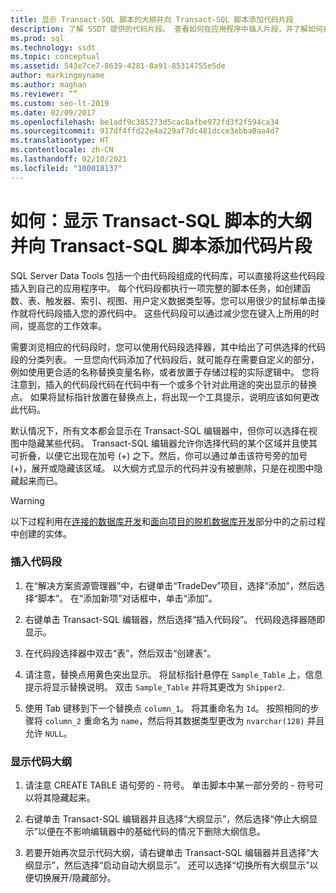 ```yaml
---
title: 显示 Transact-SQL 脚本的大纲并向 Transact-SQL 脚本添加代码片段
description: 了解 SSDT 提供的代码片段。 查看如何在应用程序中插入片段，并了解如何在 Transact-SQL 编辑器中隐藏和展开代码。
ms.prod: sql
ms.technology: ssdt
ms.topic: conceptual
ms.assetid: 543e7ce7-8639-4281-8a91-85314755e5de
author: markingmyname
ms.author: maghan
ms.reviewer: “”
ms.custom: seo-lt-2019
ms.date: 02/09/2017
ms.openlocfilehash: be1adf9c385273d5cac8afbe972fd3f2f594ca34
ms.sourcegitcommit: 917df4ffd22e4a229af7dc481dcce3ebba0aa4d7
ms.translationtype: HT
ms.contentlocale: zh-CN
ms.lasthandoff: 02/10/2021
ms.locfileid: "100018137"
---
```

# <a name="how-to-outline-and-add-snippets-to-transact-sql-script"></a>如何：显示 Transact-SQL 脚本的大纲并向 Transact-SQL 脚本添加代码片段

SQL Server Data Tools 包括一个由代码段组成的代码库，可以直接将这些代码段插入到自己的应用程序中。 每个代码段都执行一项完整的脚本任务，如创建函数、表、触发器、索引、视图、用户定义数据类型等。您可以用很少的鼠标单击操作就将代码段插入您的源代码中。 这些代码段可以通过减少您在键入上所用的时间，提高您的工作效率。  
  
需要浏览相应的代码段时，您可以使用代码段选择器，其中给出了可供选择的代码段的分类列表。 一旦您向代码添加了代码段后，就可能存在需要自定义的部分，例如使用更合适的名称替换变量名称，或者放置于存储过程的实际逻辑中。 您将注意到，插入的代码段代码在代码中有一个或多个针对此用途的突出显示的替换点。 如果将鼠标指针放置在替换点上，将出现一个工具提示，说明应该如何更改此代码。  
  
默认情况下，所有文本都会显示在 Transact\-SQL 编辑器中，但你可以选择在视图中隐藏某些代码。 Transact\-SQL 编辑器允许你选择代码的某个区域并且使其可折叠，以便它出现在加号 (+) 之下。然后，你可以通过单击该符号旁的加号 (+)，展开或隐藏该区域。 以大纲方式显示的代码并没有被删除，只是在视图中隐藏起来而已。  
  
> [!WARNING]  
> 以下过程利用在[连接的数据库开发](../ssdt/connected-database-development.md)和[面向项目的脱机数据库开发](../ssdt/project-oriented-offline-database-development.md)部分中的之前过程中创建的实体。  
  
### <a name="to-insert-snippets"></a>插入代码段  
  
1.  在“解决方案资源管理器”中，右键单击“TradeDev”项目，选择“添加”，然后选择“脚本”。 在“添加新项”对话框中，单击“添加”。  
  
2.  右键单击 Transact\-SQL 编辑器，然后选择“插入代码段”。 代码段选择器随即显示。  
  
3.  在代码段选择器中双击“表”，然后双击“创建表”。  
  
4.  请注意，替换点用黄色突出显示。 将鼠标指针悬停在 `Sample_Table` 上，信息提示将显示替换说明。 双击 `Sample_Table` 并将其更改为 `Shipper2`.  
  
5.  使用 Tab 键移到下一个替换点 `column_1`。 将其重命名为 `Id`。 按照相同的步骤将 `column_2` 重命名为 `name`，然后将其数据类型更改为 `nvarchar(128)` 并且允许 `NULL`。  
  
### <a name="to-outline-code"></a>显示代码大纲  
  
1.  请注意 CREATE TABLE 语句旁的 - 符号。 单击脚本中某一部分旁的 - 符号可以将其隐藏起来。  
  
2.  右键单击 Transact\-SQL 编辑器并且选择“大纲显示”，然后选择“停止大纲显示”以便在不影响编辑器中的基础代码的情况下删除大纲信息。  
  
3.  若要开始再次显示代码大纲，请右键单击 Transact\-SQL 编辑器并且选择“大纲显示”，然后选择“启动自动大纲显示”。 还可以选择“切换所有大纲显示”以便切换展开/隐藏部分。  
  
